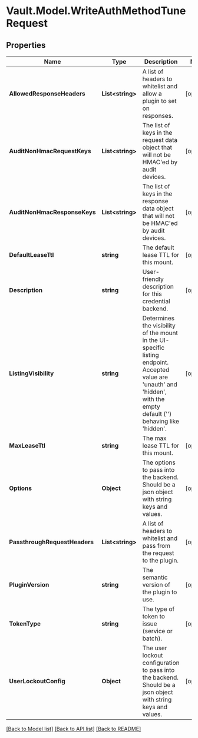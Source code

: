 # Vault.Model.WriteAuthMethodTuneRequest

## Properties

Name | Type | Description | Notes
------------ | ------------- | ------------- | -------------
**AllowedResponseHeaders** | **List&lt;string&gt;** | A list of headers to whitelist and allow a plugin to set on responses. | [optional] 
**AuditNonHmacRequestKeys** | **List&lt;string&gt;** | The list of keys in the request data object that will not be HMAC&#x27;ed by audit devices. | [optional] 
**AuditNonHmacResponseKeys** | **List&lt;string&gt;** | The list of keys in the response data object that will not be HMAC&#x27;ed by audit devices. | [optional] 
**DefaultLeaseTtl** | **string** | The default lease TTL for this mount. | [optional] 
**Description** | **string** | User-friendly description for this credential backend. | [optional] 
**ListingVisibility** | **string** | Determines the visibility of the mount in the UI-specific listing endpoint. Accepted value are &#x27;unauth&#x27; and &#x27;hidden&#x27;, with the empty default (&#x27;&#x27;) behaving like &#x27;hidden&#x27;. | [optional] 
**MaxLeaseTtl** | **string** | The max lease TTL for this mount. | [optional] 
**Options** | **Object** | The options to pass into the backend. Should be a json object with string keys and values. | [optional] 
**PassthroughRequestHeaders** | **List&lt;string&gt;** | A list of headers to whitelist and pass from the request to the plugin. | [optional] 
**PluginVersion** | **string** | The semantic version of the plugin to use. | [optional] 
**TokenType** | **string** | The type of token to issue (service or batch). | [optional] 
**UserLockoutConfig** | **Object** | The user lockout configuration to pass into the backend. Should be a json object with string keys and values. | [optional] 


[[Back to Model list]](../README.md#documentation-for-models) [[Back to API list]](../README.md#documentation-for-api-endpoints) [[Back to README]](../README.md)

